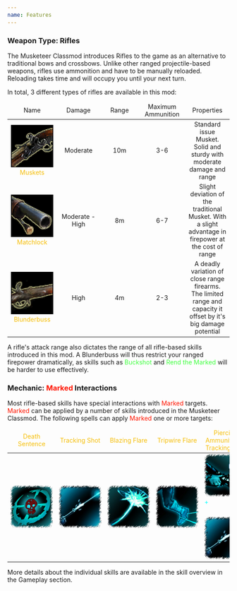 ```yaml
---
name: Features
---
```


<h3> Weapon Type: Rifles </h3>
The Musketeer Classmod introduces Rifles to the game as an alternative to traditional bows and crossbows.
Unlike other ranged projectile-based weapons, rifles use ammonition and have to be manually reloaded. Reloading takes time and will
occupy you until your next turn.

In total, 3 different types of rifles are available in this mod:

<table class="features-weapontypes" style="width: auto;">
<thead>
    <tr>
        <td style="width: 100px; text-align: center;">Name</td>
        <td style="width: 100px; text-align: center;">Damage</td>
        <td style="width: 100px; text-align: center;">Range</td>
        <td style="width: 100px; text-align: center;">Maximum Ammunition</td>
        <td style="width: 100px; text-align: center;">Properties</td>
    </tr>
</thead>
  <tr style="text-align: center;">
    <td style="color: #f5be0a;"><img style=" min-width:96px; min-height:96px; width: auto; height: 96px; max-width: fit-content;" src="https://raw.githubusercontent.com/wuergrob/Prog1_Uebung_1/master/media/skills/wpn_blunderbuss_icon.png"><br>Muskets</td>
    <td>Moderate</td>
    <td>10m</td>
    <td>3-6</td>
    <td>Standard issue Musket. Solid and sturdy with moderate damage and range</td>
  </tr>
  <tr style="text-align: center;">
    <td style="color: #f5be0a;"><img style=" min-width:96px; min-height:96px; width: auto; height: 96px; max-width: fit-content;" src="https://raw.githubusercontent.com/wuergrob/Prog1_Uebung_1/master/media/skills/wpn_matchlock_icon.png"><br>Matchlock</td>
    <td>Moderate - High</td>
    <td>8m</td>
    <td>6-7</td>
    <td>Slight deviation of the traditional Musket. With a slight advantage in firepower at the cost of range</td>
  </tr>
  <tr style="text-align: center;">
    <td style="color: #f5be0a;"><img style=" min-width:96px; min-height:96px; width: auto; height: 96px; max-width: fit-content;" src="https://raw.githubusercontent.com/wuergrob/Prog1_Uebung_1/master/media/skills/wpn_musket_icon.png"><br>Blunderbuss</td>
    <td>High</td>
    <td>4m</td>
    <td>2-3</td>
    <td>A deadly variation of close range firearms. The limited range and capacity it offset by it's big damage potential</td>
  </tr>
</table>

A rifle's attack range also dictates the range of all rifle-based skills introduced in this mod. A Blunderbuss will thus restrict your ranged firepower dramatically, as skills 
such as <font style="color: #41ff41;">Buckshot</font> and <font style="color: #41ff41;">Rend the Marked</font> will be harder to use effectively.

<h3> Mechanic: <font style="color: #ff1500;">Marked</font> Interactions </h3>

Most rifle-based skills have special interactions with <font style="color: #ff1500;">Marked</font> targets. <font style="color: #ff1500;">Marked</font> can be applied by a number of skills
introduced in the Musketeer Classmod.
The following spells can apply <font style="color: #ff1500;">Marked</font> one or more targets:

<table class="features-marking-skills" style="width: auto; ">
<thead>
    <tr>
        <td style="width: 120px; text-align: center; color: #f5be0a;">Death Sentence</td>
        <td style="width: 120px; text-align: center; color: #f5be0a;">Tracking Shot</td>
        <td style="width: 120px; text-align: center; color: #f5be0a;">Blazing Flare</td>
        <td style="width: 120px; text-align: center; color: #f5be0a;">Tripwire Flare</td>
        <td style="width: 250px; text-align: center; color: #f5be0a;">Piercing Ammunition + Tracking Shot</td>
    </tr>
</thead>
  <tr>
    <td><img style=" min-width:96px; min-height:96px; width: auto; height: 96px; max-width: fit-content;" src="https://raw.githubusercontent.com/wuergrob/Prog1_Uebung_1/master/media/skills/MarkTarget.png"></td>
    <td><img style=" min-width:96px; min-height:96px; width: auto; height: 96px; max-width: fit-content;" src="https://raw.githubusercontent.com/wuergrob/Prog1_Uebung_1/master/media/skills/TrackingShot.png"></td>
    <td><img style=" min-width:96px; min-height:96px; width: auto; height: 96px; max-width: fit-content;" src="https://raw.githubusercontent.com/wuergrob/Prog1_Uebung_1/master/media/skills/blazingflare.png"></td>
    <td><img style=" min-width:96px; min-height:96px; width: auto; height: 96px; max-width: fit-content;" src="https://raw.githubusercontent.com/wuergrob/Prog1_Uebung_1/master/media/skills/TripWireFlare.png"></td>
    <td><img style=" min-width:96px; min-height:96px; width: auto; height: 96px; max-width: fit-content;" src="https://raw.githubusercontent.com/wuergrob/Prog1_Uebung_1/master/media/skills/Reload_Piercing.png"> <font style="vertical-align: 150%; color: #00ffff;">+</font> <img style=" min-width:96px; min-height:96px; width: auto; height: 96px; max-width: fit-content;" src="https://raw.githubusercontent.com/wuergrob/Prog1_Uebung_1/master/media/skills/TrackingShot.png"></td>
  </tr>
</table>

More details about the individual skills are available in the skill overview in the Gameplay section.